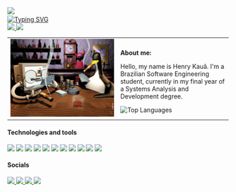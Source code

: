 <div>
    <img src="https://visitor-badge.laobi.icu/badge?page_id=henrymzs.henrymzs&left_color=black&right_color=black"/>
    <br>
    <a href="https://git.io/typing-svg">
        <img src="https://readme-typing-svg.demolab.com?font=Fira+Code&pause=1000&color=FFFF00&random=false&width=540&height=40&lines=Hey%2F+I'm+Henry.+I+like+to+create+cool+things." alt="Typing SVG" />
    </a>
    <br>
    <a href="https://github.com/henrymzs?tab=followers">
        <img src="https://custom-icon-badges.demolab.com/github/followers/henrymzs?color=000000&label=FOLLOW&logo=github&logoColor=white&style=for-the-badge&labelColor=000000">
    </a>
    <a href="https://github.com/henrymzs?tab=repositories&sort=stargazers">
        <img src="https://custom-icon-badges.demolab.com/github/stars/henrymzs?color=000000&label=STARS&logo=star&logoColor=white&style=for-the-badge&labelColor=000000">
    </a>
    <br>
    <table>
  <tr>
    <td>
      <img src="./assets/SO.jpg" width="1400">
    </td>
    <td>
      <p>
            <strong>
                About me:
            </strong>
        </p>
      <p>
        Hello, my name is Henry Kauã. I'm a Brazilian Software Engineering student, currently in my final year of a Systems Analysis and Development degree.
      </p>
       <img src="https://github-readme-stats.vercel.app/api/top-langs/?username=henrymzs&layout=compact&theme=dark" alt="Top Languages">
    </td>
  </tr>
</table>
<div>
    <h4>Technologies and tools</h4>
    <img src="https://img.shields.io/badge/javascript-000000?style=for-the-badge&logo=javascript&logoColor=white">
    <img src="https://img.shields.io/badge/react-000000?style=for-the-badge&logo=react&logoColor=white">
    <img src="https://img.shields.io/badge/node.js-000000?style=for-the-badge&logo=node.js&logoColor=white">
    <img src="https://img.shields.io/badge/c-000000?style=for-the-badge&logo=cplusplus&logoColor=white)">
    <img src="https://img.shields.io/badge/html-000000?style=for-the-badge&logo=html5&logoColor=white">
    <img src="https://img.shields.io/badge/css-000000?style=for-the-badge&logo=css3&logoColor=white">
    <img src="https://img.shields.io/badge/git-000000?style=for-the-badge&logo=git&logoColor=white">
    <img src="https://img.shields.io/badge/github-000000?style=for-the-badge&logo=github&logoColor=white">
    <img src="https://img.shields.io/badge/docker-000000?style=for-the-badge&logo=docker&logoColor=white">
    <img src="https://img.shields.io/badge/express-000000?style=for-the-badge&logo=express&logoColor=white">
    <img src="https://img.shields.io/badge/api_rest-000000?style=for-the-badge&logo=postman&logoColor=white">
</div>
<div>
    <h4>Socials</h4>
    <a href="https://www.linkedin.com/in/henry-kaua/">
        <img src="https://img.shields.io/badge/Henry%20Kauã-000000?style=flat&logo=linkedin&logoColor=white">
    </a>
    <a href="mailto:contact.henrykaua21@gmail.com">
        <img src="https://img.shields.io/badge/contact.henrykaua21@gmail.com-000000?style=flat&logo=Gmail&logoColor=white">
    </a>
    <a href="https://www.instagram.com/henry.zsh/">
        <img src="https://img.shields.io/badge/henry.zsh-000000?style=flat&logo=instagram&logoColor=white">
    </a>
     <a href="https://discord.com/users/512444416116654090">
        <img src="https://img.shields.io/badge/ryu-000000?style=flat&logo=discord&logoColor=white">
    </a>
</div>